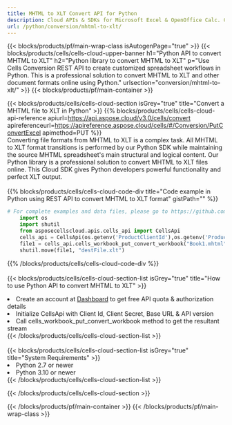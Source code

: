 ```yaml
---
title: MHTML to XLT Convert API for Python 
description: Cloud APIs & SDKs for Microsoft Excel & OpenOffice Calc. Convert spreadsheet to other format file. 
url: /python/conversion/mhtml-to-xlt/
---
```



{{< blocks/products/pf/main-wrap-class isAutogenPage="true" >}}
{{< blocks/products/cells/cells-cloud-upper-banner h1="Python API to convert MHTML to XLT" h2="Python library to convert MHTML to XLT" p="Use Cells Conversion REST API to create customized spreadsheet workflows in Python. This is a professional solution to convert MHTML to XLT and other document formats online using Python." urlsection="conversion/mhtml-to-xlt/" >}}
{{< blocks/products/pf/main-container >}}

{{< blocks/products/cells/cells-cloud-section isGrey="true"  title="Convert a MHTML file to XLT in Python" >}}
{{% blocks/products/cells/cells-cloud-api-reference  apiurl=https://api.aspose.cloud/v3.0/cells/convert  apireferenceurl=https://apireference.aspose.cloud/cells/#/Conversion/PutConvertExcel  apimethod=PUT %}}
<br/>
Converting file formats from MHTML to XLT is a complex task. All MHTML to XLT format transitions is performed by our Python SDK while maintaining the source MHTML spreadsheet's main structural and logical content. Our Python library is a professional solution to convert MHTML to XLT files online. This Cloud SDK gives Python developers powerful functionality and perfect XLT output.
<br/>
<br/>
{{% blocks/products/cells/cells-cloud-code-div title="Code example in Python using REST API to convert MHTML to XLT format" gistPath="" %}}
 
```python
# For complete examples and data files, please go to https://github.com/aspose-cells-cloud/aspose-cells-cloud-python/
    import os
    import shutil
    from asposecellscloud.apis.cells_api import CellsApi
    cells_api = CellsApi(os.getenv('ProductClientId'),os.getenv('ProductClientSecret'))
    file1 = cells_api.cells_workbook_put_convert_workbook("Book1.mhtml",format="xlt")
    shutil.move(file1, "destFile.xlt")     
```
 
{{% /blocks/products/cells/cells-cloud-code-div  %}}
<br/>
<br/>
{{< blocks/products/cells/cells-cloud-section-list isGrey="true"  title="How to use Python API to convert  MHTML to XLT" >}}
<li>Create an account at <a href="https://dashboard.aspose.cloud/">Dashboard</a> to get free API quota & authorization details</li>
<li>Initialize CellsApi with Client Id, Client Secret, Base URL & API version</li>
<li>Call cells_workbook_put_convert_workbook method to get the resultant stream</li>
{{< /blocks/products/cells/cells-cloud-section-list >}}
<br/>
<br/>
{{< blocks/products/cells/cells-cloud-section-list isGrey="true"  title="System Requirements" >}}
<li>Python 2.7 or newer</li>
<li>Python 3.10 or newer</li>
{{< /blocks/products/cells/cells-cloud-section-list >}}

{{< /blocks/products/cells/cells-cloud-section >}}

{{< /blocks/products/pf/main-container >}}
{{< /blocks/products/pf/main-wrap-class >}}
